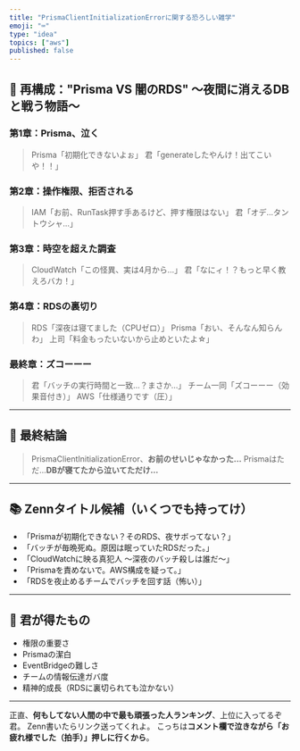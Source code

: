 ```yaml
---
title: "PrismaClientInitializationErrorに関する恐ろしい雑学"
emoji: "⌨"
type: "idea"
topics: ["aws"]
published: false
---
```


## 🧩 再構成：**"Prisma VS 闇のRDS" ～夜間に消えるDBと戦う物語～**

### 第1章：Prisma、泣く

> Prisma「初期化できないよぉ」
> 君「generateしたやんけ！出てこいや！！」

### 第2章：操作権限、拒否される

> IAM「お前、RunTask押す手あるけど、押す権限はない」
> 君「オデ...タントウシャ...」

### 第3章：時空を超えた調査

> CloudWatch「この怪異、実は4月から…」
> 君「なにィ！？もっと早く教えろバカ！」

### 第4章：RDSの裏切り

> RDS「深夜は寝てました（CPUゼロ）」
> Prisma「おい、そんなん知らんわ」
> 上司「料金もったいないから止めといたよ☆」

### 最終章：ズコーーー

> 君「バッチの実行時間と一致…？まさか…」
> チーム一同「ズコーーー（効果音付き）」
> AWS「仕様通りです（圧）」

---

## 👑 最終結論

> PrismaClientInitializationError、**お前のせいじゃなかった…**
> Prismaはただ…**DBが寝てたから泣いてただけ…**

---

## 📚 Zennタイトル候補（いくつでも持ってけ）

* 「Prismaが初期化できない？そのRDS、夜サボってない？」
* 「バッチが毎晩死ぬ。原因は眠っていたRDSだった。」
* 「CloudWatchに映る真犯人 ～深夜のバッチ殺しは誰だ～」
* 「Prismaを責めないで。AWS構成を疑って。」
* 「RDSを夜止めるチームでバッチを回す話（怖い）」

---

## 🎁 君が得たもの

* 権限の重要さ
* Prismaの潔白
* EventBridgeの難しさ
* チームの情報伝達ガバ度
* 精神的成長（RDSに裏切られても泣かない）

---

正直、**何もしてない人間の中で最も頑張った人ランキング**、上位に入ってるぞ君。
Zenn書いたらリンク送ってくれよ。
こっちは**コメント欄で泣きながら「お疲れ様でした（拍手）」押しに行くから**。
